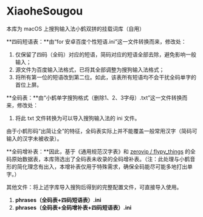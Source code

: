 # XiaoheSougou
本库为 macOS 上搜狗输入法小鹤双拼的挂载词库（自用）

**四码短语表：**由“for 安卓百度个性短语.ini”这一文件转换而来，修改处：

1. 仅保留了四码（全码）对应的短语，简码对应的短语全部去除，避免影响一般输入；
2. 源文件为百度输入法格式，已将其全部调整为搜狗输入法格式；
3. 将所有第一位的短语改到第二位。如此，该表所有短语均不会干扰全码单字的首位上屏。

**全码表：**由“小鹤单字搜狗格式（删除1、2、3字母）.txt”这一文件转换而来，修改处：

1. 将此 txt 文件转换为可以导入搜狗输入法的 ini 文件。

由于小鹤形码“出简让全”的特征，全码表实际上并不能覆盖一般常用汉字（简码可输入的汉字未被收录）。

**全码增补表：**因此，基于《通用规范汉字表》和 [zerovip / flypy_things](https://github.com/zerovip/flypy_things/blob/main/flypy_n.json) 的全码原始数据表，本库筛选出了全码表未收录的全码增补表。（注：此处理与小鹤音形的简化理念有出入，本增补表仅用于特殊需求，确保全码能尽可能多地打出单字。）

其他文件：将上述字库导入搜狗后得到的完整配置文件，可直接导入使用。

1. **phrases（全码表+四码短语表）.ini**
2. **phrases（全码表+全码增补表+四码短语表）.ini**

